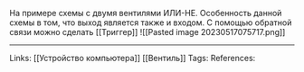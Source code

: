 На примере схемы с двумя вентилями ИЛИ-НЕ. Особенность данной схемы в том, что выход является также и входом. С помощью обратной связи можно сделать [[Триггер]]
![[Pasted image 20230517075717.png]]

___
Links: [[Устройство компьютера]] [[Вентиль]]
Tags:
References: